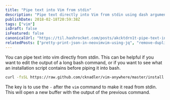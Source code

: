```yaml
---
title: "Pipe text into Vim from stdin"
description: "Pipe text directly into Vim from stdin using dash argument for editing command output or reviewing scripts."
publishDate: 2018-02-18T20:59:38Z
tags: ["vim"]
isDraft: false
isFeatured: false
canonicalUrl: "https://til.hashrocket.com/posts/akcktdrn1t-pipe-text-into-vim-from-stdin"
relatedPosts: ["pretty-print-json-in-neovimvim-using-jq", "remove-duplicate-lines-in-vim"]
---
```


You can pipe text into vim directly from stdin. This can be helpful if you want to edit the output of a long bash command, or if you want to see what an installation script contains before piping it into bash.

```bash
curl -fsSL https://raw.github.com/cknadler/vim-anywhere/master/install | vim -
```

The key is to use the `-` after the `vim` command to make it read from stdin. This will open a new buffer with the output of the previous command.